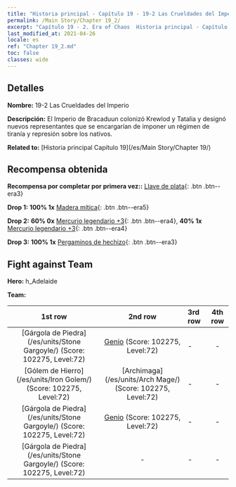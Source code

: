 ```yaml
---
title: "Historia principal - Capítulo 19 - 19-2 Las Crueldades del Imperio"
permalink: /Main Story/Chapter 19_2/
excerpt: "Capítulo 19 - 2. Era of Chaos  Historia principal - Capítulo 19_2. 19-2 Las Crueldades del Imperio"
last_modified_at: 2021-04-26
locale: es
ref: "Chapter 19_2.md"
toc: false
classes: wide
---
```


## Detalles

 **Nombre:** 19-2 Las Crueldades del Imperio

 **Descripción:** El Imperio de Bracaduun colonizó Krewlod y Tatalia y designó nuevos representantes que se encargarían de imponer un régimen de tiranía y represión sobre los nativos.

 **Related to:** [Historia principal Capítulo 19](/es/Main Story/Chapter 19/)

## Recompensa obtenida

 **Recompensa por completar por primera vez::** [Llave de plata](/ItemsES/con_693/){: .btn .btn--era3}

 **Drop 1:** **100% 1x** [Madera mítica](/ItemsES/mat_62/){: .btn .btn--era5}

 **Drop 2:** **60% 0x** [Mercurio legendario +3](/ItemsES/mat_56/){: .btn .btn--era4}, **40% 1x** [Mercurio legendario +3](/ItemsES/mat_56/){: .btn .btn--era4}

 **Drop 3:** **100% 1x** [Pergaminos de hechizo](/ItemsES/con_694/){: .btn .btn--era3}


## Fight against Team
 **Hero:** h_Adelaide

 **Team:**


  | 1st row | 2nd row | 3rd row | 4th row |
  |:----:|:----:|:----|:----:|
  | [Gárgola de Piedra](/es/units/Stone Gargoyle/) (Score: 102275, Level:72)  | [Genio](/es/units/Genie/) (Score: 102275, Level:72)  | - | - |
  | [Gólem de Hierro](/es/units/Iron Golem/) (Score: 102275, Level:72)  | [Archimaga](/es/units/Arch Mage/) (Score: 102275, Level:72)  | - | - |
  | [Gárgola de Piedra](/es/units/Stone Gargoyle/) (Score: 102275, Level:72)  | [Genio](/es/units/Genie/) (Score: 102275, Level:72)  | - | - |
  | [Gárgola de Piedra](/es/units/Stone Gargoyle/) (Score: 102275, Level:72)  | - | - | - |


